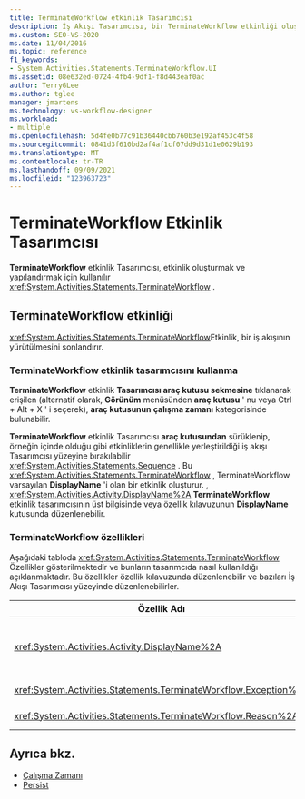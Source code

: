 ```yaml
---
title: TerminateWorkflow etkinlik Tasarımcısı
description: İş Akışı Tasarımcısı, bir TerminateWorkflow etkinliği oluşturmak ve yapılandırmak için TerminateWorkflow etkinlik Tasarımcısı 'nı nasıl kullanabileceğinizi öğrenin.
ms.custom: SEO-VS-2020
ms.date: 11/04/2016
ms.topic: reference
f1_keywords:
- System.Activities.Statements.TerminateWorkflow.UI
ms.assetid: 08e632ed-0724-4fb4-9df1-f8d443eaf0ac
author: TerryGLee
ms.author: tglee
manager: jmartens
ms.technology: vs-workflow-designer
ms.workload:
- multiple
ms.openlocfilehash: 5d4fe0b77c91b36440cbb760b3e192af453c4f58
ms.sourcegitcommit: 0841d3f610bd2af4af1cf07dd9d31d1e0629b193
ms.translationtype: MT
ms.contentlocale: tr-TR
ms.lasthandoff: 09/09/2021
ms.locfileid: "123963723"
---
```

# <a name="terminateworkflow-activity-designer"></a>TerminateWorkflow Etkinlik Tasarımcısı

**TerminateWorkflow** etkinlik Tasarımcısı, etkinlik oluşturmak ve yapılandırmak için kullanılır <xref:System.Activities.Statements.TerminateWorkflow> .

## <a name="the-terminateworkflow-activity"></a>TerminateWorkflow etkinliği

<xref:System.Activities.Statements.TerminateWorkflow>Etkinlik, bir iş akışının yürütülmesini sonlandırır.

### <a name="using-the-terminateworkflow-activity-designer"></a>TerminateWorkflow etkinlik tasarımcısını kullanma

**TerminateWorkflow** etkinlik **Tasarımcısı araç kutusu sekmesine** tıklanarak erişilen (alternatif olarak, **Görünüm** menüsünden **araç kutusu** ' nu veya Ctrl + Alt + X ' i seçerek), **araç kutusunun** **çalışma zamanı** kategorisinde bulunabilir.

**TerminateWorkflow** etkinlik Tasarımcısı **araç kutusundan** sürüklenip, örneğin içinde olduğu gibi etkinliklerin genellikle yerleştirildiği iş akışı Tasarımcısı yüzeyine bırakılabilir <xref:System.Activities.Statements.Sequence> . Bu <xref:System.Activities.Statements.TerminateWorkflow> , TerminateWorkflow varsayılan **DisplayName** 'i olan bir etkinlik oluşturur. , <xref:System.Activities.Activity.DisplayName%2A> **TerminateWorkflow** etkinlik tasarımcısının üst bilgisinde veya özellik kılavuzunun **DisplayName** kutusunda düzenlenebilir.

### <a name="the-terminateworkflow-properties"></a>TerminateWorkflow özellikleri

Aşağıdaki tabloda <xref:System.Activities.Statements.TerminateWorkflow> Özellikler gösterilmektedir ve bunların tasarımcıda nasıl kullanıldığı açıklanmaktadır. Bu özellikler özellik kılavuzunda düzenlenebilir ve bazıları İş Akışı Tasarımcısı yüzeyinde düzenlenebilirler.

|Özellik Adı|Gerekli|Kullanım|
|-|--------------|-|
|<xref:System.Activities.Activity.DisplayName%2A>|Yanlış|Etkinliğin kolay adı <xref:System.Activities.Statements.TerminateWorkflow> . Varsayılan değer TerminateWorkflow ' dır. Görünen ad kesinlikle gerekli olmasa da, bir görünen ad kullanmak en iyi uygulamadır.|
|<xref:System.Activities.Statements.TerminateWorkflow.Exception%2A>|Yanlış|İş akışı sonlandırıldığı zaman throw özel durumu. Özellik kılavuzunda bu özelliği ayarlayın.|
|<xref:System.Activities.Statements.TerminateWorkflow.Reason%2A>|Yanlış|İş akışının neden sonlandırıldığını açıklayan neden. Özellik kılavuzunda bu özelliği ayarlayın.|

## <a name="see-also"></a>Ayrıca bkz.

- [Çalışma Zamanı](../workflow-designer/runtime-activity-designers.md)
- [Persist](../workflow-designer/persist-activity-designer.md)
